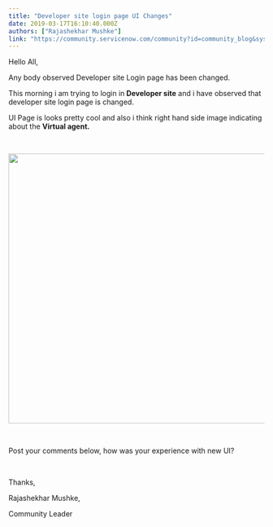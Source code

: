 ```yaml
---
title: "Developer site login page UI Changes"
date: 2019-03-17T16:10:40.000Z
authors: ["Rajashekhar Mushke"]
link: "https://community.servicenow.com/community?id=community_blog&sys_id=b84e94f8dbd07304fff8a345ca96193a"
---
```

<p>Hello All,</p>
<p>Any body observed Developer site Login page has been changed.</p>
<p>This morning i am trying to login in<strong> Developer site</strong> and i have observed that developer site login page is changed. </p>
<p>UI Page is looks pretty cool and also i think right hand side image indicating about the <strong>Virtual agent.</strong></p>
<p> </p>
<p><strong><img src="https://community.servicenow.com/d74d1878dbd07304fff8a345ca961971.iix" width="1071" height="530" /></strong></p>
<p><strong> </strong></p>
<p>Post your comments below, how was your experience with new UI?</p>
<p> </p>
<p>Thanks,</p>
<p>Rajashekhar Mushke,</p>
<p>Community Leader</p>
